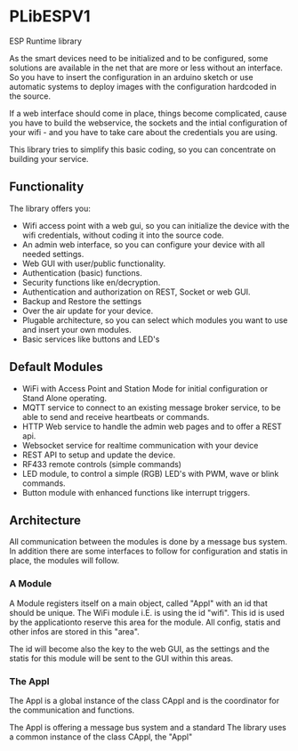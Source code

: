 # PLibESPV1
ESP Runtime library

As the smart devices need to be initialized and to be configured, some solutions are available in the net that are more or less without an interface. So you have to insert the configuration in an arduino sketch or use automatic systems to deploy images with the configuration hardcoded in the source.

If a web interface should come in place, things become complicated, cause you have to build the webservice, the sockets and the intial configuration of your wifi - and you have to take care about the credentials you are using.

This library tries to simplify this basic coding, so you can concentrate on building your service.

## Functionality
The library offers you:

- Wifi access point with a web gui, so you can initialize the device with the wifi credentials, without coding it into the source code.
- An admin web interface, so you can configure your device with all needed settings.
- Web GUI with user/public functionality.
- Authentication (basic) functions.
- Security functions like en/decryption.
- Authentication and authorization on REST, Socket or web GUI.
- Backup and Restore the settings
- Over the air update for your device.
- Plugable architecture, so you can select which modules you want to use and insert your own modules.
- Basic services like buttons and LED's

## Default Modules
- WiFi with Access Point and Station Mode for initial configuration or Stand Alone operating.
- MQTT service to connect to an existing message broker service, to be able to send and receive heartbeats or commands.
- HTTP Web service to handle the admin web pages and to offer a REST api.
- Websocket service for realtime communication with your device
- REST API to setup and update the device.
- RF433 remote controls (simple commands)
- LED module, to control a simple (RGB) LED's with PWM, wave or blink commands.
- Button module with enhanced functions like interrupt triggers.


## Architecture
All communication between the modules is done by a message bus system.
In addition there are some interfaces to follow for configuration and statis in place, the modules will follow.

### A Module
A Module registers itself on a main object, called "Appl" with an id that should be unique. The WiFi module i.E. is using the id "wifi". This id is used by the applicationto reserve this area for the module. All config, statis and other infos are stored in this "area".

The id will become also the key to the web GUI, as the settings and the statis for this module will be sent to the GUI within this areas.



### The Appl
The Appl is a global instance of the class CAppl and is the coordinator for the communication and functions.

The Appl is offering a message bus system and a standard
The library uses a common instance of the class CAppl, the "Appl"